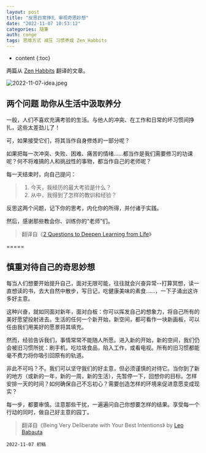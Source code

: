 ```yaml
---
layout: post
title: "反思日常挣扎 审视奇思妙想"
date: "2022-11-07 10:53:12"
categories: 隨筆
auth: conge
tags: 思维方式 减压 习惯养成 Zen_Habbits
---
```

* content
{:toc}

两篇从 [Zen Habbits](https://zenhabits.net) 翻译的文章。

![2022-11-07-idea.jpeg](https://s2.loli.net/2022/11/08/M2VQa5LqostuGUS.jpg)




## 两个问题 助你从生活中汲取养分

一般，人们不喜欢充满考验的生活。与他人的冲突、在工作和日常的坏习惯间挣扎，这些太差劲儿了！

可，如果接受它们，将其当作自身修炼的一部分呢？

如果把每一次冲突、失败、困难、痛苦的情绪......都当作是我们需要修习的功课呢？何不将难搞的人和挑战性的事物，都当作自己的老师呢？

每一天结束时，向自己提问：

> 1. 今天，我经历的最大考验是什么？  
> 2. 从中，我得到了怎样的教训和经验？

反思这两个问题，记下你的思考，内化你的所得，并付诸于实践。

然后，感谢那些教会你、训练你的“老师”们。

> 翻译自《[2 Questions to Deepen Learning from Life](https://zenhabits.net/2questions/)》

=====

## 慎重对待自己的奇思妙想

每当人们想要开始提升自己，面对无限可能，往往就会兴奋异常--打算冥想，读一直想读的书，去大自然中散步，写日记，吃健康美味的素食……，一下子涌出这许多好主意。

这种兴奋，就如同面对新年，面对白板：你可以挥发自己的想象力，将自己所有的美好愿望投射进去。生活的任何一个新开始，新空间，都可看作一块新画板，可以任由我们用美好的愿景将其填充。

然而，经验告诉我们，事情常常不能随人所愿。进入新的开始，新的空间，我们仍会被旧习惯所扰：刷手机，吃垃圾食品，陷入工作，或看电视。所有的旧习惯都能毫不费力将你吸引回原有的轨道。

非此不可吗？不。我们可以坚守我们的好主意，但必须谨慎的对待它。当你到了新的地方（或新的一年，新的一周，新的生活），先暂停一下，回想你的目标。怎样安排一天的时间？如何确保自己不忘初心？需要创造怎样的环境来促进意愿变成现实？

每一步，都要审慎。注意那些干扰，一遍遍问自己你想要怎样的结果。享受每一个行动的同时，做自己好主意的园丁。

> 翻译自《Being Very Deliberate with Your Best Intentions》 by [Leo Babauta](https://leobabauta.com/)


```
2022-11-07 初稿
```
